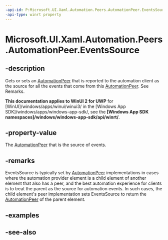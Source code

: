 ```yaml
---
-api-id: P:Microsoft.UI.Xaml.Automation.Peers.AutomationPeer.EventsSource
-api-type: winrt property
---
```


<!-- Property syntax
public Windows.UI.Xaml.Automation.Peers.AutomationPeer EventsSource { get;  set; }
-->

# Microsoft.UI.Xaml.Automation.Peers.AutomationPeer.EventsSource

## -description
Gets or sets an [AutomationPeer](automationpeer.md) that is reported to the automation client as the source for all the events that come from this [AutomationPeer](automationpeer.md). See Remarks.

**This documentation applies to WinUI 2 for UWP** for [WinUI]/windows/apps/winui/winui3/ in the [Windows App SDK]/windows/apps/windows-app-sdk/, see the **[Windows App SDK namespaces]/windows/windows-app-sdk/api/winrt/**.

## -property-value
The [AutomationPeer](automationpeer.md) that is the source of events.

## -remarks
EventsSource is typically set by [AutomationPeer](automationpeer.md) implementations in cases where the automation provider element is a child element of another element that also has a peer, and the best automation experience for clients is to treat the parent as the source for automation events. In such cases, the child element's peer implementation sets EventsSource to return the [AutomationPeer](automationpeer.md) of the parent element.

## -examples

## -see-also
